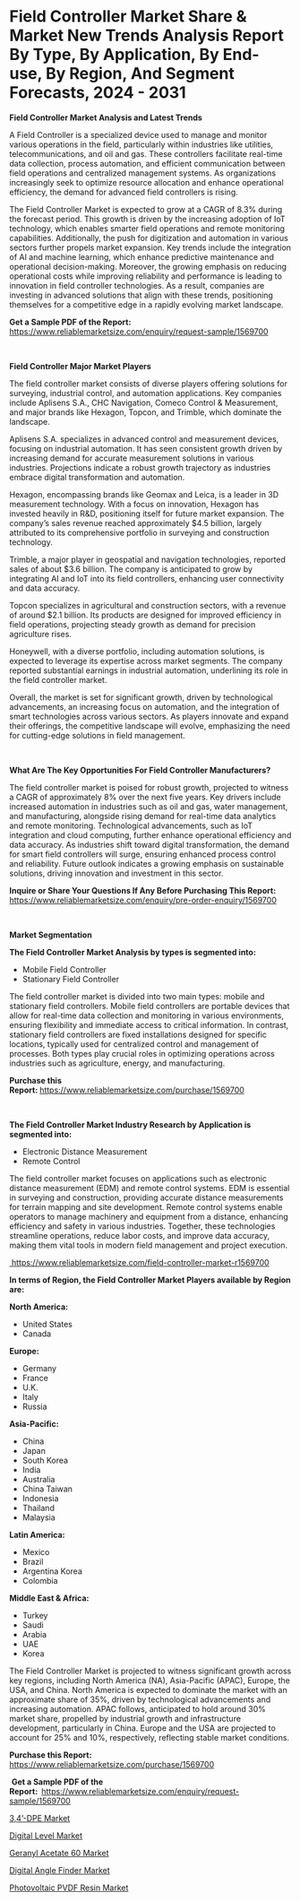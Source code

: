<p><h1>Field Controller Market Share & Market New Trends Analysis Report By Type, By Application, By End-use, By Region, And Segment Forecasts, 2024 - 2031</h1></p><p><strong>Field Controller Market Analysis and Latest Trends</strong></p>
<p><p>A Field Controller is a specialized device used to manage and monitor various operations in the field, particularly within industries like utilities, telecommunications, and oil and gas. These controllers facilitate real-time data collection, process automation, and efficient communication between field operations and centralized management systems. As organizations increasingly seek to optimize resource allocation and enhance operational efficiency, the demand for advanced field controllers is rising.</p><p>The Field Controller Market is expected to grow at a CAGR of 8.3% during the forecast period. This growth is driven by the increasing adoption of IoT technology, which enables smarter field operations and remote monitoring capabilities. Additionally, the push for digitization and automation in various sectors further propels market expansion. Key trends include the integration of AI and machine learning, which enhance predictive maintenance and operational decision-making. Moreover, the growing emphasis on reducing operational costs while improving reliability and performance is leading to innovation in field controller technologies. As a result, companies are investing in advanced solutions that align with these trends, positioning themselves for a competitive edge in a rapidly evolving market landscape.</p></p>
<p><strong>Get a Sample PDF of the Report:&nbsp;</strong> <a href="https://www.reliablemarketsize.com/enquiry/request-sample/1569700?utm_campaign=1349&utm_medium=2&utm_source=Github&utm_content=ia&utm_term=14102024&utm_id=field-controller">https://www.reliablemarketsize.com/enquiry/request-sample/1569700</a></p>
<p>&nbsp;</p>
<p><strong>Field Controller Major Market Players</strong></p>
<p><p>The field controller market consists of diverse players offering solutions for surveying, industrial control, and automation applications. Key companies include Aplisens S.A., CHC Navigation, Comeco Control & Measurement, and major brands like Hexagon, Topcon, and Trimble, which dominate the landscape.</p><p>Aplisens S.A. specializes in advanced control and measurement devices, focusing on industrial automation. It has seen consistent growth driven by increasing demand for accurate measurement solutions in various industries. Projections indicate a robust growth trajectory as industries embrace digital transformation and automation.</p><p>Hexagon, encompassing brands like Geomax and Leica, is a leader in 3D measurement technology. With a focus on innovation, Hexagon has invested heavily in R&D, positioning itself for future market expansion. The company’s sales revenue reached approximately $4.5 billion, largely attributed to its comprehensive portfolio in surveying and construction technology.</p><p>Trimble, a major player in geospatial and navigation technologies, reported sales of about $3.6 billion. The company is anticipated to grow by integrating AI and IoT into its field controllers, enhancing user connectivity and data accuracy.</p><p>Topcon specializes in agricultural and construction sectors, with a revenue of around $2.1 billion. Its products are designed for improved efficiency in field operations, projecting steady growth as demand for precision agriculture rises.</p><p>Honeywell, with a diverse portfolio, including automation solutions, is expected to leverage its expertise across market segments. The company reported substantial earnings in industrial automation, underlining its role in the field controller market.</p><p>Overall, the market is set for significant growth, driven by technological advancements, an increasing focus on automation, and the integration of smart technologies across various sectors. As players innovate and expand their offerings, the competitive landscape will evolve, emphasizing the need for cutting-edge solutions in field management.</p></p>
<p>&nbsp;</p>
<p><strong>What Are The Key Opportunities For Field Controller Manufacturers?</strong></p>
<p><p>The field controller market is poised for robust growth, projected to witness a CAGR of approximately 8% over the next five years. Key drivers include increased automation in industries such as oil and gas, water management, and manufacturing, alongside rising demand for real-time data analytics and remote monitoring. Technological advancements, such as IoT integration and cloud computing, further enhance operational efficiency and data accuracy. As industries shift toward digital transformation, the demand for smart field controllers will surge, ensuring enhanced process control and reliability. Future outlook indicates a growing emphasis on sustainable solutions, driving innovation and investment in this sector.</p></p>
<p><strong>Inquire or Share Your Questions If Any Before Purchasing This Report:</strong> <a href="https://www.reliablemarketsize.com/enquiry/pre-order-enquiry/1569700?utm_campaign=1349&utm_medium=2&utm_source=Github&utm_content=ia&utm_term=14102024&utm_id=field-controller">https://www.reliablemarketsize.com/enquiry/pre-order-enquiry/1569700</a></p>
<p>&nbsp;</p>
<p><strong>Market Segmentation</strong></p>
<p><strong>The Field Controller Market Analysis by types is segmented into:</strong></p>
<p><ul><li>Mobile Field Controller</li><li>Stationary Field Controller</li></ul></p>
<p><p>The field controller market is divided into two main types: mobile and stationary field controllers. Mobile field controllers are portable devices that allow for real-time data collection and monitoring in various environments, ensuring flexibility and immediate access to critical information. In contrast, stationary field controllers are fixed installations designed for specific locations, typically used for centralized control and management of processes. Both types play crucial roles in optimizing operations across industries such as agriculture, energy, and manufacturing.</p></p>
<p><strong>Purchase this Report:&nbsp;</strong><a href="https://www.reliablemarketsize.com/purchase/1569700?utm_campaign=1349&utm_medium=2&utm_source=Github&utm_content=ia&utm_term=14102024&utm_id=field-controller">https://www.reliablemarketsize.com/purchase/1569700</a></p>
<p>&nbsp;</p>
<p><strong>The Field Controller Market Industry Research by Application is segmented into:</strong></p>
<p><ul><li>Electronic Distance Measurement</li><li>Remote Control</li></ul></p>
<p><p>The field controller market focuses on applications such as electronic distance measurement (EDM) and remote control systems. EDM is essential in surveying and construction, providing accurate distance measurements for terrain mapping and site development. Remote control systems enable operators to manage machinery and equipment from a distance, enhancing efficiency and safety in various industries. Together, these technologies streamline operations, reduce labor costs, and improve data accuracy, making them vital tools in modern field management and project execution.</p></p>
<p><a href="https://www.reliablemarketsize.com/field-controller-market-r1569700?utm_campaign=1349&utm_medium=2&utm_source=Github&utm_content=ia&utm_term=14102024&utm_id=field-controller">&nbsp;https://www.reliablemarketsize.com/field-controller-market-r1569700</a></p>
<p><strong>In terms of Region, the Field Controller Market Players available by Region are:</strong></p>
<p>
    <p> <strong> North America: </strong>
        <ul>
            <li>United States</li>
            <li>Canada</li>
        </ul>
        </p> 
    <p> <strong> Europe: </strong>
        <ul>
            <li>Germany</li>
            <li>France</li>
            <li>U.K.</li>
            <li>Italy</li>
            <li>Russia</li>
        </ul>
        </p> 
    <p> <strong> Asia-Pacific: </strong>
        <ul>
            <li>China</li>
            <li>Japan</li>
            <li>South Korea</li>
            <li>India</li>
            <li>Australia</li>
            <li>China Taiwan</li>
            <li>Indonesia</li>
            <li>Thailand</li>
            <li>Malaysia</li>
        </ul>
        </p> 
    <p> <strong> Latin America: </strong>
        <ul>
            <li>Mexico</li>
            <li>Brazil</li>
            <li>Argentina Korea</li>
            <li>Colombia</li>
        </ul>
        </p> 
    <p> <strong> Middle East & Africa: </strong>
        <ul>
            <li>Turkey</li>
            <li>Saudi</li>
            <li>Arabia</li>
            <li>UAE</li>
            <li>Korea</li>
        </ul>
    </p>
    </p>
<p><p>The Field Controller Market is projected to witness significant growth across key regions, including North America (NA), Asia-Pacific (APAC), Europe, the USA, and China. North America is expected to dominate the market with an approximate share of 35%, driven by technological advancements and increasing automation. APAC follows, anticipated to hold around 30% market share, propelled by industrial growth and infrastructure development, particularly in China. Europe and the USA are projected to account for 25% and 10%, respectively, reflecting stable market conditions.</p></p>
<p><strong>Purchase this Report: </strong><a href="https://www.reliablemarketsize.com/purchase/1569700?utm_campaign=1349&utm_medium=2&utm_source=Github&utm_content=ia&utm_term=14102024&utm_id=field-controller">https://www.reliablemarketsize.com/purchase/1569700</a></p>
<p>&nbsp;<strong>Get a Sample PDF of the Report:&nbsp;&nbsp;</strong><a href="https://www.reliablemarketsize.com/enquiry/request-sample/1569700?utm_campaign=1349&utm_medium=2&utm_source=Github&utm_content=ia&utm_term=14102024&utm_id=field-controller">https://www.reliablemarketsize.com/enquiry/request-sample/1569700</a></p>
<p><strong></strong></p>
<p><p><a href="https://www.linkedin.com/pulse/34-dpe-market-overview-global-trends-future-prospects-from-hftcc?trk=public_post_embed_feed-article-content&utm_campaign=1349&utm_medium=2&utm_source=Github&utm_content=ia&utm_term=14102024&utm_id=field-controller">3,4’-DPE Market</a></p><p><a href="https://github.com/irfadac/Market-Research-Report-List-5/blob/main/digital-level-market.md?utm_campaign=1349&utm_medium=2&utm_source=Github&utm_content=ia&utm_term=14102024&utm_id=field-controller">Digital Level Market</a></p><p><a href="https://www.linkedin.com/pulse/exploring-geranyl-acetate-60-market-dynamics-revenue-gyyjc?trk=public_post_embed_feed-article-content&utm_campaign=1349&utm_medium=2&utm_source=Github&utm_content=ia&utm_term=14102024&utm_id=field-controller">Geranyl Acetate 60 Market</a></p><p><a href="https://github.com/ashepherd82/Market-Research-Report-List-6/blob/main/digital-angle-finder-market.md?utm_campaign=1349&utm_medium=2&utm_source=Github&utm_content=ia&utm_term=14102024&utm_id=field-controller">Digital Angle Finder Market</a></p><p><a href="https://www.linkedin.com/pulse/in-depth-photovoltaic-pvdf-resin-market-review-size-share-78cagr-n8rec?trk=public_post_embed_feed-article-content&utm_campaign=1349&utm_medium=2&utm_source=Github&utm_content=ia&utm_term=14102024&utm_id=field-controller">Photovoltaic PVDF Resin Market</a></p></p>
